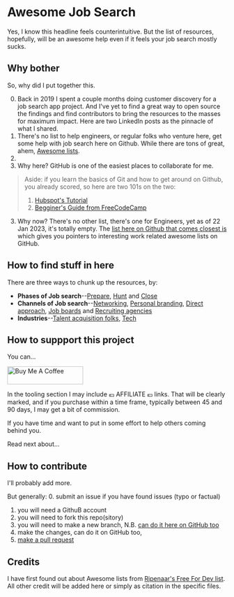 # Awesome Job Search

Yes, I know this headline feels counterintuitive. But the list of resources, hopefully, will be an awesome help even if it feels your job search mostly sucks.

## Why bother

So, why did I put together this. 

0. Back in 2019 I spent a couple months doing customer discovery for a job search app project. And I've yet to find a great way to open source the findings and find contributors to bring the resources to the masses for maximum impact. Here are two LinkedIn posts as the pinnacle of what I shared. 
1. There's no list to help engineers, or regular folks who venture here, get some help with job search here on Github. While there are tons of great, ahem, [Awesome lists](https://github.com/sindresorhus/awesome). 
2. 
3. Why here? GitHub is one of the easiest places to collaborate for me. 

> Aside: if you learn the basics of Git and how to get around on Github, you already scored, so here are two 101s on the two:
> 1. [Hubspot's Tutorial](https://product.hubspot.com/blog/git-and-github-tutorial-for-beginners)
> 2. [Begginer's Guide from FreeCodeCamp](https://www.freecodecamp.org/news/the-beginners-guide-to-git-github/)

3. Why now? There's no other list, there's one for Engineers, yet as of 22 Jan 2023, it's totally empty. The [list here on Github that comes closest is](https://github.com/sindresorhus/awesome#work) which gives you pointers to interesting work related awesome lists on GitHub.

## How to find stuff in here

There are three ways to chunk up the resources, by:

* **Phases of Job search**--[Prepare](phases/prepare.md), [Hunt](phases/hunt.md) and [Close](phases/close.md)
* **Channels of Job search**--[Networking](channels/networking.md), [Personal branding](channels/personal-branding.md), [Direct approach](channels/direct-approach.md), [Job boards](channels/job-boards.md) and [Recruiting agencies](channels/recruiting-agencies.md)
* **Industries**--[Talent acquisition folks](industries/talent-acquisition.md), [Tech](industries/tech.md)

## How to suppport this project

You can...

<a href="https://www.buymeacoffee.com/dezpapp" target="_blank"><img src="https://cdn.buymeacoffee.com/buttons/default-orange.png" alt="Buy Me A Coffee" height="41" width="174"></a>

In the tooling section I may include 💶 AFFILIATE 💶 links. That will be clearly marked, and if you purchase within a time frame, typically between 45 and 90 days, I may get a bit of commission.

If you have time and want to put in some effort to help others coming behind you. 

Read next about...

## How to contribute

I'll probably add more. 

But generally:
0. submit an issue if you have found issues (typo or factual)
1. you will need a GithuB account
2. you will need to fork this repo(sitory)
3. you will need to make a new branch, N.B. [can do it here on GitHub too](https://www.howtogeek.com/714112/how-to-create-a-new-branch-in-github/)
4. make the changes, can do it on GitHub too,
5. [make a pull request](https://docs.github.com/en/pull-requests/collaborating-with-pull-requests/proposing-changes-to-your-work-with-pull-requests/creating-a-pull-request)

## Credits

I have first found out about Awesome lists from [Ripenaar's Free For Dev list](https://github.com/ripienaar/free-for-dev). 
All other credit will be added here or simply as citation in the specific files. 
  
